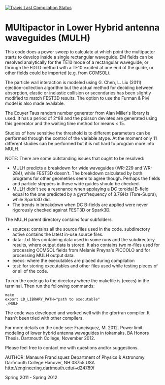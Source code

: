 [![Travis Last Compilation Status](https://travis-ci.org/jhillairet/MULH.svg?branch=master)
](https://travis-ci.org/jhillairet/MULH)
# MUltipactor in Lower Hybrid antenna waveguides (MULH)
 
This code does a power sweep to calculate at which point the multipactor
starts to develop inside a single rectangular waveguide.
EM fields can be resolved analytically for the TE10 mode of a rectangular
waveguide, or through the FDTD method with a TE10 excited at one end of the guide, or other
fields could be imported (e.g. from COMSOL).

The particle wall interaction is modeled using G. Chen, L. Liu (2011)
ejection-collection algorithm but the actual method for deciding between
absorption, elastic or inelastic collision or secondaries has been slightly
modified to match FEST3D results. The option to use the Furman & Pivi model
is also made available.

The Ecuyer Taus random number generator from Alan Miller's library is used.
It has a period of 2^88 and the poisson deviates are generated using this
generator and the waiting time method for means < 15.

Studies of how sensitive the threshold is to different parameters can be
performed through the control of the variable atype. At the moment only 11
different studies can be performed but it is not hard to program more into
MULH.

NOTE: There are some outstanding issues that ought to be resolved:
- MULH predicts a breakdown for wide waveguides (WR-229 and WR-284), while FEST3D doesn't.
The breakdown calculated by both programs for other geometries seem to agree though. Perhaps
the fields and particle steppers in these wide guides should be checked.
- MULH didn't see a resonance when applaying a DC toroidal B-field equal to
the one predicted by a gyrofrequency of 3.7GHz (Tore-Supra), while Spark3D did.
- The trends in breakdown when DC B-fields are applied were never rigorously checked against
FEST3D or Spark3D.

The MULH parent directory contains four subfolders.
 - sources: contains all the source files used in the code. subdirectory
	active contains the latest in-use source files.
 - data: .txt files containing data used in some runs and the subdirectory
	results, where output data is stored. It also contains two m-files
	used for processing COMSOL fields from Melanie Preyna's PICCOLO and
	for processing MULH output data.
 - execs: where the executables are placed during compilation
 - test: for storing executables and other files used while testing pieces
	of or all of the code.

To run the code go to the directory where the makefile is (execs) in the
terminal.
Then run the following commands:
```
make
export LD_LIBRARY_PATH="path to executable"
./MULH
```

The code was developed and worked well with the gfortran compiler.
It hasn't been tried with other compilers.

For more details on the code see:
Francisquez, M. 2012. Power limit modeling of lower hybrid antenna waveguides
in tokamaks. BA Honors Thesis. Dartmouth College, November 2012.

Please feel free to contact me with questions and/or suggestions.

AUTHOR: Manaure Francisquez
Department of Physics & Astronomy
Dartmouth College
Hanover, NH 03755
USA
http://engineering.dartmouth.edu/~d24789f

Spring 2011 - Spring 2012



